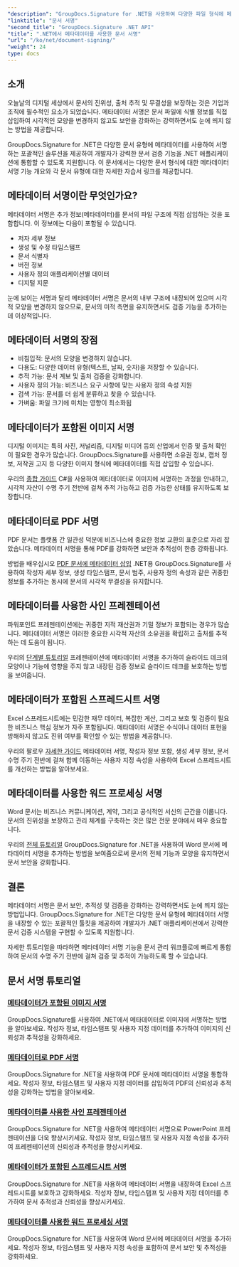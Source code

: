 ```yaml
---
"description": "GroupDocs.Signature for .NET을 사용하여 다양한 파일 형식에 메타데이터 서명을 내장하여 문서 보안 및 추적성을 강화하는 방법을 알아보세요. PDF, Word, Excel, PowerPoint 및 이미지 파일에 대한 포괄적인 튜토리얼이 제공됩니다."
"linktitle": "문서 서명"
"second_title": "GroupDocs.Signature .NET API"
"title": ".NET에서 메타데이터를 사용한 문서 서명"
"url": "/ko/net/document-signing/"
"weight": 24
type: docs
---
```

## 소개

오늘날의 디지털 세상에서 문서의 진위성, 출처 추적 및 무결성을 보장하는 것은 기업과 조직에 필수적인 요소가 되었습니다. 메타데이터 서명은 문서 파일에 식별 정보를 직접 삽입하여 시각적인 모양을 변경하지 않고도 보안을 강화하는 강력하면서도 눈에 띄지 않는 방법을 제공합니다.

GroupDocs.Signature for .NET은 다양한 문서 유형에 메타데이터를 사용하여 서명하는 포괄적인 솔루션을 제공하여 개발자가 강력한 문서 검증 기능을 .NET 애플리케이션에 통합할 수 있도록 지원합니다. 이 문서에서는 다양한 문서 형식에 대한 메타데이터 서명 기능 개요와 각 문서 유형에 대한 자세한 자습서 링크를 제공합니다.

## 메타데이터 서명이란 무엇인가요?

메타데이터 서명은 추가 정보(메타데이터)를 문서의 파일 구조에 직접 삽입하는 것을 포함합니다. 이 정보에는 다음이 포함될 수 있습니다.

- 저자 세부 정보
- 생성 및 수정 타임스탬프
- 문서 식별자
- 버전 정보
- 사용자 정의 애플리케이션별 데이터
- 디지털 지문

눈에 보이는 서명과 달리 메타데이터 서명은 문서의 내부 구조에 내장되어 있으며 시각적 모양을 변경하지 않으므로, 문서의 미적 측면을 유지하면서도 검증 기능을 추가하는 데 이상적입니다.

## 메타데이터 서명의 장점

- 비침입적: 문서의 모양을 변경하지 않습니다.
- 다용도: 다양한 데이터 유형(텍스트, 날짜, 숫자)을 저장할 수 있습니다.
- 추적 가능: 문서 계보 및 출처 검증을 강화합니다.
- 사용자 정의 가능: 비즈니스 요구 사항에 맞는 사용자 정의 속성 지원
- 검색 가능: 문서를 더 쉽게 분류하고 찾을 수 있습니다.
- 가벼움: 파일 크기에 미치는 영향이 최소화됨

## 메타데이터가 포함된 이미지 서명

디지털 이미지는 특히 사진, 저널리즘, 디지털 미디어 등의 산업에서 인증 및 출처 확인이 필요한 경우가 많습니다. GroupDocs.Signature를 사용하면 소유권 정보, 캡처 정보, 저작권 고지 등 다양한 이미지 형식에 메타데이터를 직접 삽입할 수 있습니다.

우리의 [종합 가이드](./sign-image-with-metadata/) C#을 사용하여 메타데이터로 이미지에 서명하는 과정을 안내하고, 시각적 자산이 수명 주기 전반에 걸쳐 추적 가능하고 검증 가능한 상태를 유지하도록 보장합니다.

## 메타데이터로 PDF 서명

PDF 문서는 플랫폼 간 일관성 덕분에 비즈니스에 중요한 정보 교환의 표준으로 자리 잡았습니다. 메타데이터 서명을 통해 PDF를 강화하면 보안과 추적성이 한층 강화됩니다.

방법을 배우십시오 [PDF 문서에 메타데이터 삽입](./sign-pdf-with-metadata/) .NET용 GroupDocs.Signature를 사용하여 작성자 세부 정보, 생성 타임스탬프, 문서 범주, 사용자 정의 속성과 같은 귀중한 정보를 추가하는 동시에 문서의 시각적 무결성을 유지합니다.

## 메타데이터를 사용한 사인 프레젠테이션

파워포인트 프레젠테이션에는 귀중한 지적 재산권과 기밀 정보가 포함되는 경우가 많습니다. 메타데이터 서명은 이러한 중요한 시각적 자산의 소유권을 확립하고 출처를 추적하는 데 도움이 됩니다.

우리의 [단계별 튜토리얼](./sign-presentation-with-metadata/) 프레젠테이션에 메타데이터 서명을 추가하여 슬라이드 데크의 모양이나 기능에 영향을 주지 않고 내장된 검증 정보로 슬라이드 데크를 보호하는 방법을 보여줍니다.

## 메타데이터가 포함된 스프레드시트 서명

Excel 스프레드시트에는 민감한 재무 데이터, 복잡한 계산, 그리고 보호 및 검증이 필요한 비즈니스 핵심 정보가 자주 포함됩니다. 메타데이터 서명은 수식이나 데이터 표현을 방해하지 않고도 진위 여부를 확인할 수 있는 방법을 제공합니다.

우리의 팔로우 [자세한 가이드](./sign-spreadsheet-with-metadata/) 메타데이터 서명, 작성자 정보 포함, 생성 세부 정보, 문서 수명 주기 전반에 걸쳐 함께 이동하는 사용자 지정 속성을 사용하여 Excel 스프레드시트를 개선하는 방법을 알아보세요.

## 메타데이터를 사용한 워드 프로세싱 서명

Word 문서는 비즈니스 커뮤니케이션, 계약, 그리고 공식적인 서신의 근간을 이룹니다. 문서의 진위성을 보장하고 관리 체계를 구축하는 것은 많은 전문 분야에서 매우 중요합니다.

우리의 [전체 튜토리얼](./sign-word-processing-with-metadata/) GroupDocs.Signature for .NET을 사용하여 Word 문서에 메타데이터 서명을 추가하는 방법을 보여줌으로써 문서의 전체 기능과 모양을 유지하면서 문서 보안을 강화합니다.

## 결론

메타데이터 서명은 문서 보안, 추적성 및 검증을 강화하는 강력하면서도 눈에 띄지 않는 방법입니다. GroupDocs.Signature for .NET은 다양한 문서 유형에 메타데이터 서명을 내장할 수 있는 포괄적인 툴킷을 제공하여 개발자가 .NET 애플리케이션에서 강력한 문서 검증 시스템을 구현할 수 있도록 지원합니다.

자세한 튜토리얼을 따라하면 메타데이터 서명 기능을 문서 관리 워크플로에 빠르게 통합하여 문서의 수명 주기 전반에 걸쳐 검증 및 추적이 가능하도록 할 수 있습니다.

## 문서 서명 튜토리얼
### [메타데이터가 포함된 이미지 서명](./sign-image-with-metadata/)
GroupDocs.Signature를 사용하여 .NET에서 메타데이터로 이미지에 서명하는 방법을 알아보세요. 작성자 정보, 타임스탬프 및 사용자 지정 데이터를 추가하여 이미지의 신뢰성과 추적성을 강화하세요.

### [메타데이터로 PDF 서명](./sign-pdf-with-metadata/)
GroupDocs.Signature for .NET을 사용하여 PDF 문서에 메타데이터 서명을 통합하세요. 작성자 정보, 타임스탬프 및 사용자 지정 데이터를 삽입하여 PDF의 신뢰성과 추적성을 강화하는 방법을 알아보세요.

### [메타데이터를 사용한 사인 프레젠테이션](./sign-presentation-with-metadata/)
GroupDocs.Signature for .NET을 사용하여 메타데이터 서명으로 PowerPoint 프레젠테이션을 더욱 향상시키세요. 작성자 정보, 타임스탬프 및 사용자 지정 속성을 추가하여 프레젠테이션의 신뢰성과 추적성을 향상시키세요.

### [메타데이터가 포함된 스프레드시트 서명](./sign-spreadsheet-with-metadata/)
GroupDocs.Signature for .NET을 사용하여 메타데이터 서명을 내장하여 Excel 스프레드시트를 보호하고 강화하세요. 작성자 정보, 타임스탬프 및 사용자 지정 데이터를 추가하여 문서 추적성과 신뢰성을 향상시키세요.

### [메타데이터를 사용한 워드 프로세싱 서명](./sign-word-processing-with-metadata/)
GroupDocs.Signature for .NET을 사용하여 Word 문서에 메타데이터 서명을 추가하세요. 작성자 정보, 타임스탬프 및 사용자 지정 속성을 포함하여 문서 보안 및 추적성을 강화하세요.